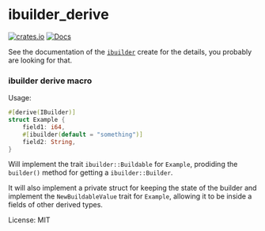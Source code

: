# ibuilder_derive

[![crates.io](https://img.shields.io/crates/v/ibuilder_derive.svg)](https://crates.io/crates/ibuilder_derive)
[![Docs](https://docs.rs/ibuilder_derive/badge.svg)](https://docs.rs/ibuilder_derive)

See the documentation of the [`ibuilder`](https://crates.io/crates/ibuilder) create for the details,
you probably are looking for that.

### ibuilder derive macro

Usage:
```rust
#[derive(IBuilder)]
struct Example {
    field1: i64,
    #[ibuilder(default = "something")]
    field2: String,
}
```

Will implement the trait `ibuilder::Buildable` for `Example`, prodiding the `builder()` method
for getting a `ibuilder::Builder`.

It will also implement a private struct for keeping the state of the builder and implement the
`NewBuildableValue` trait for `Example`, allowing it to be inside a fields of other derived
types.

License: MIT
